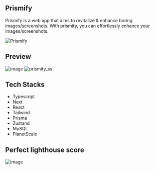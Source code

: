 ## Prismify

Prismify is a web app that aims to revitalize & enhance boring images/screenshots. With prismify, you can effortlessly enhance your images/screenshots.

![Prismify](https://github.com/Sls0n/Prismify/assets/102340248/d37df848-59da-4e26-8dbc-451562ef6c55)


## Preview
![image](https://github.com/Sls0n/Prismify/assets/102340248/5e004ca7-d53a-400e-993c-a34cd9bdc829)
![prismify_ss](https://github.com/Sls0n/Prismify/assets/102340248/33323217-59ba-48a1-a494-09fa8658f354)


## Tech Stacks

- Typescript
- Next
- React
- Tailwind
- Prisma
- Zustand
- MySQL
- PlanetScale

## Perfect lighthouse score
![image](https://github.com/Sls0n/Prismify/assets/102340248/be1afc2f-2ad4-4d36-8289-9b2a48afa41c)


